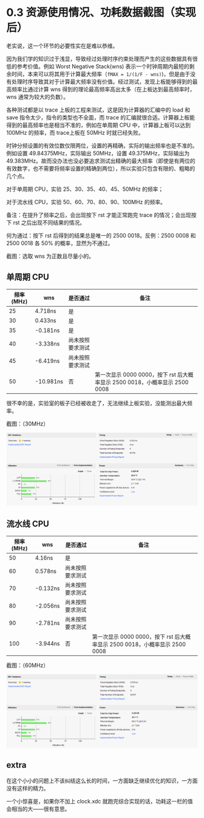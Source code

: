 # 0.3 资源使用情况、功耗数据截图（实现后）

老实说，这一个环节的必要性实在是难以恭维。

因为我们学的知识过于浅显，导致经过处理时序约束处理而产生的这些数据具有很低的参考价值。例如 Worst Negative Stack(wns) 表示一个时钟周期内最短的剩余时间，本来可以将其用于计算最大频率（`fMAX = 1/(1/F - wns)`)，但是由于没有处理时序导致其对于计算最大频率没有价值。经过测试，发现上板能够得到的最高频率比通过计算 wns 得到的理论最高频率高出太多（在上板达到最高频率时，wns 通常为较大的负数）。

各种测试都是以 trace 上板的工程来测试，这是因为计算器的汇编中的 load 和 save 指令太少，指令的类型也不全面，而 trace 的汇编就很合适。计算器上板能得到的最高频率也是相当不准的，例如在单周期 CPU 中，计算器上板可以达到 100MHz 的频率，而 trace上板在 50MHz 时就已经失败。

时钟分频设置的有效位数仅限两位，设置的再精确，实际的输出频率也是不准的。例如设置 49.84375MHz，实际输出 50MHz，设置 49.375MHz，实际输出为 49.383MHz。故而没办法也没必要追求测试出精确的最大频率（即使是有两位的有效数字，也不需要将频率设置的精确到两位），所以实验只包含有限的、粗略的几个点。

对于单周期 CPU，实验 25、30、35、40、45、50MHz 的频率；

对于流水线 CPU，实验 50、60、70、80、90、100MHz 的频率。

备注：在提升了频率之后，会出现按下 rst 才能正常跑完 trace 的情况；会出现按下 rst 之后出现不同结果的情况。

何为通过：按下 rst 后得到的结果总是唯一的 2500 0018。反例：2500 0008 和 2500 0018 各 50% 的概率，显然为不通过。

截图：选取 wns 为正数且尽量小的。

## 单周期 CPU

| 频率(MHz) | wns       | 是否通过         | 备注                                                         |
| --------- | --------- | ---------------- | ------------------------------------------------------------ |
| 25        | 4.718ns   | 是               |                                                              |
| 30        | 0.433ns   | 是               |                                                              |
| 35        | -0.181ns  | 是               |                                                              |
| 40        | -3.338ns  | 尚未按照要求测试 |                                                              |
| 45        | -6.419ns  | 尚未按照要求测试 |                                                              |
| 50        | -10.981ns | 否               | 第一次显示 0000 0000，按下 rst 后大概率显示 2500 0018，小概率显示 2500 0008 |

很不幸的是，实验室的板子已经被收走了，无法继续上板实验，没能测出最大频率。

截图：（30MHz）

![single_trace_30MHz_pass](../_images/single_trace_30MHz_pass.png)

## 流水线 CPU

| 频率(MHz) | wns      | 是否通过         | 备注                                                         |
| --------- | -------- | ---------------- | ------------------------------------------------------------ |
| 50        | 4.16ns   | 是               |                                                              |
| 60        | 0.578ns  | 尚未按照要求测试 |                                                              |
| 70        | -0.132ns | 尚未按照要求测试 |                                                              |
| 80        | -2.056ns | 尚未按照要求测试 |                                                              |
| 90        | -2.781ns | 尚未按照要求测试 |                                                              |
| 100       | -3.944ns | 否               | 第一次显示 0000 0000，按下 rst 后大概率显示 2500 0018，小概率显示 2500 0008 |

截图：（60MHz）

![pipeline_trace_60MHz_pass](../_images/pipeline_trace_60MHz_pass.png)

## extra

在这个小小的问题上不该纠结这么长的时间，一方面缺乏继续优化的知识，一方面没有这样的精力。

一个小惊喜是，如果你不加上 clock.xdc 就跑完综合实现的话，功耗这一栏的值会相当的大——很有意思。

